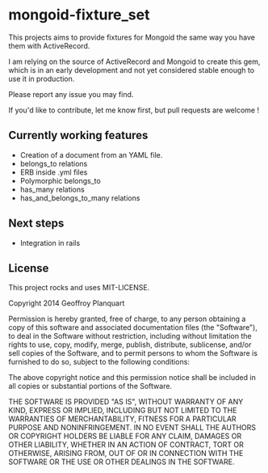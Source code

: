 # mongoid-fixture_set

This projects aims to provide fixtures for Mongoid the same way you have them with ActiveRecord.

I am relying on the source of ActiveRecord and Mongoid to create this gem, which is in an early development and not yet considered stable enough to use it in production.

Please report any issue you may find.

If you'd like to contribute, let me know first, but pull requests are welcome !

## Currently working features

- Creation of a document from an YAML file.
- belongs_to relations
- ERB inside .yml files
- Polymorphic belongs_to
- has_many relations
- has_and_belongs_to_many relations

## Next steps

- Integration in rails


## License

This project rocks and uses MIT-LICENSE.

Copyright 2014 Geoffroy Planquart

Permission is hereby granted, free of charge, to any person obtaining
a copy of this software and associated documentation files (the
"Software"), to deal in the Software without restriction, including
without limitation the rights to use, copy, modify, merge, publish,
distribute, sublicense, and/or sell copies of the Software, and to
permit persons to whom the Software is furnished to do so, subject to
the following conditions:

The above copyright notice and this permission notice shall be
included in all copies or substantial portions of the Software.

THE SOFTWARE IS PROVIDED "AS IS", WITHOUT WARRANTY OF ANY KIND,
EXPRESS OR IMPLIED, INCLUDING BUT NOT LIMITED TO THE WARRANTIES OF
MERCHANTABILITY, FITNESS FOR A PARTICULAR PURPOSE AND
NONINFRINGEMENT. IN NO EVENT SHALL THE AUTHORS OR COPYRIGHT HOLDERS BE
LIABLE FOR ANY CLAIM, DAMAGES OR OTHER LIABILITY, WHETHER IN AN ACTION
OF CONTRACT, TORT OR OTHERWISE, ARISING FROM, OUT OF OR IN CONNECTION
WITH THE SOFTWARE OR THE USE OR OTHER DEALINGS IN THE SOFTWARE.
